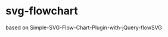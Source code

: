 # svg-flowchart
based on Simple-SVG-Flow-Chart-Plugin-with-jQuery-flowSVG

[https://github.com/rtalbot89/flow-svg]:(https://github.com/rtalbot89/flow-svg)